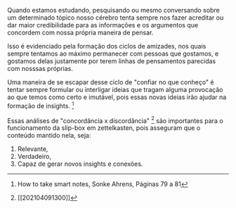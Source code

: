 Quando estamos estudando, pesquisando ou mesmo conversando sobre um determinado tópico nosso cérebro tenta sempre nos fazer acreditar ou dar maior credibilidade para as informações e os argumentos que concordem com nossa própria maneira de pensar.

Isso é evidenciado pela formação dos ciclos de amizades, nos quais sempre tentamos ao máximo permanecer com pessoas que gostamos, e gostamos delas justamente por terem linhas de pensamentos parecidas com nosssas próprias.

Uma maneira de se escapar desse ciclo de "confiar no que conheço" é tentar sempre formular ou interligar ideias que tragam alguma provocação ao que temos como certo e imutável, pois essas novas ideias irão ajudar na formação de insights. [^1]

Essas análises de "concordância x discordância" [^2] são importantes para o funcionamento da slip-box em zettelkasten, pois asseguram que o conteúdo mantido nela, seja:
1. Relevante,
2. Verdadeiro,
3. Capaz de gerar novos insights e conexões.

[^1]: How to take smart notes, Sonke Ahrens, Páginas 79 a 81
[^2]: [[202104091300]]